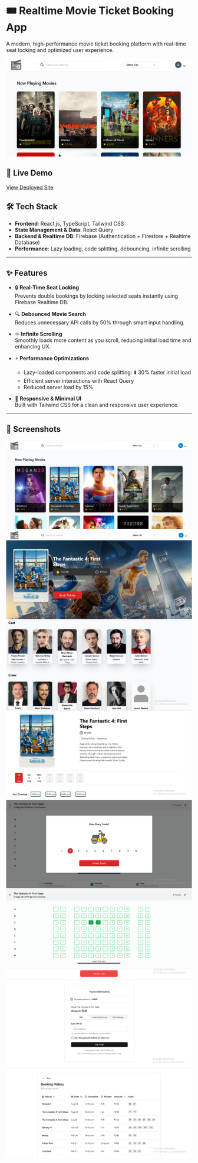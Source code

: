 # 🎟️ Realtime Movie Ticket Booking App

A modern, high-performance movie ticket booking platform with real-time seat locking and optimized user experience.

![alt text](Movie_Thumbnail.PNG)

## 🔗 Live Demo

[View Deployed Site](https://realtime-movie-ticket-booking-app.vercel.app/)

## 🛠️ Tech Stack

- **Frontend**: React.js, TypeScript, Tailwind CSS
- **State Management & Data**: React Query
- **Backend & Realtime DB**: Firebase (Authentication + Firestore + Realtime Database)
- **Performance**: Lazy loading, code splitting, debouncing, infinite scrolling

---

## ✨ Features

- 🔒 **Real-Time Seat Locking**  
  Prevents double bookings by locking selected seats instantly using Firebase Realtime DB.

- 🔍 **Debounced Movie Search**  
  Reduces unnecessary API calls by 50% through smart input handling.

- ♾️ **Infinite Scrolling**  
  Smoothly loads more content as you scroll, reducing initial load time and enhancing UX.

- ⚡ **Performance Optimizations**

  - Lazy-loaded components and code splitting: ⬇️ 30% faster initial load
  - Efficient server interactions with React Query
  - Reduced server load by 15%

- 🎨 **Responsive & Minimal UI**  
  Built with Tailwind CSS for a clean and responsive user experience.

---

## 📸 Screenshots

![alt text](image-4.png)
![alt text](image-3.png)
![alt text](image-5.png)
![alt text](image-6.png)
![alt text](image-7.png)
![alt text](image-8.png)
![alt text](image-9.png)
![alt text](image-10.png)

